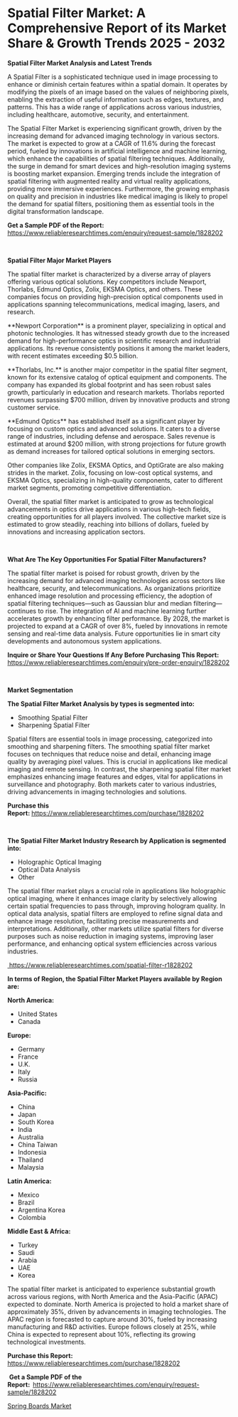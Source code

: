 <p><h1>Spatial Filter Market: A Comprehensive Report of its Market Share & Growth Trends 2025 - 2032</h1></p><p><strong>Spatial Filter Market Analysis and Latest Trends</strong></p>
<p><p>A Spatial Filter is a sophisticated technique used in image processing to enhance or diminish certain features within a spatial domain. It operates by modifying the pixels of an image based on the values of neighboring pixels, enabling the extraction of useful information such as edges, textures, and patterns. This has a wide range of applications across various industries, including healthcare, automotive, security, and entertainment.</p><p>The Spatial Filter Market is experiencing significant growth, driven by the increasing demand for advanced imaging technology in various sectors. The market is expected to grow at a CAGR of 11.6% during the forecast period, fueled by innovations in artificial intelligence and machine learning, which enhance the capabilities of spatial filtering techniques. Additionally, the surge in demand for smart devices and high-resolution imaging systems is boosting market expansion. Emerging trends include the integration of spatial filtering with augmented reality and virtual reality applications, providing more immersive experiences. Furthermore, the growing emphasis on quality and precision in industries like medical imaging is likely to propel the demand for spatial filters, positioning them as essential tools in the digital transformation landscape.</p></p>
<p><strong>Get a Sample PDF of the Report:&nbsp;</strong> <a href="https://www.reliableresearchtimes.com/enquiry/request-sample/1828202?utm_campaign=2139&utm_medium=2&utm_source=Github&utm_content=ia&utm_term=19022025&utm_id=spatial-filter">https://www.reliableresearchtimes.com/enquiry/request-sample/1828202</a></p>
<p>&nbsp;</p>
<p><strong>Spatial Filter Major Market Players</strong></p>
<p><p>The spatial filter market is characterized by a diverse array of players offering various optical solutions. Key competitors include Newport, Thorlabs, Edmund Optics, Zolix, EKSMA Optics, and others. These companies focus on providing high-precision optical components used in applications spanning telecommunications, medical imaging, lasers, and research.</p><p>**Newport Corporation** is a prominent player, specializing in optical and photonic technologies. It has witnessed steady growth due to the increased demand for high-performance optics in scientific research and industrial applications. Its revenue consistently positions it among the market leaders, with recent estimates exceeding $0.5 billion.</p><p>**Thorlabs, Inc.** is another major competitor in the spatial filter segment, known for its extensive catalog of optical equipment and components. The company has expanded its global footprint and has seen robust sales growth, particularly in education and research markets. Thorlabs reported revenues surpassing $700 million, driven by innovative products and strong customer service.</p><p>**Edmund Optics** has established itself as a significant player by focusing on custom optics and advanced solutions. It caters to a diverse range of industries, including defense and aerospace. Sales revenue is estimated at around $200 million, with strong projections for future growth as demand increases for tailored optical solutions in emerging sectors.</p><p>Other companies like Zolix, EKSMA Optics, and OptiGrate are also making strides in the market. Zolix, focusing on low-cost optical systems, and EKSMA Optics, specializing in high-quality components, cater to different market segments, promoting competitive differentiation.</p><p>Overall, the spatial filter market is anticipated to grow as technological advancements in optics drive applications in various high-tech fields, creating opportunities for all players involved. The collective market size is estimated to grow steadily, reaching into billions of dollars, fueled by innovations and increasing application sectors.</p></p>
<p>&nbsp;</p>
<p><strong>What Are The Key Opportunities For Spatial Filter Manufacturers?</strong></p>
<p><p>The spatial filter market is poised for robust growth, driven by the increasing demand for advanced imaging technologies across sectors like healthcare, security, and telecommunications. As organizations prioritize enhanced image resolution and processing efficiency, the adoption of spatial filtering techniques—such as Gaussian blur and median filtering—continues to rise. The integration of AI and machine learning further accelerates growth by enhancing filter performance. By 2028, the market is projected to expand at a CAGR of over 8%, fueled by innovations in remote sensing and real-time data analysis. Future opportunities lie in smart city developments and autonomous system applications.</p></p>
<p><strong>Inquire or Share Your Questions If Any Before Purchasing This Report:</strong> <a href="https://www.reliableresearchtimes.com/enquiry/pre-order-enquiry/1828202?utm_campaign=2139&utm_medium=2&utm_source=Github&utm_content=ia&utm_term=19022025&utm_id=spatial-filter">https://www.reliableresearchtimes.com/enquiry/pre-order-enquiry/1828202</a></p>
<p>&nbsp;</p>
<p><strong>Market Segmentation</strong></p>
<p><strong>The Spatial Filter Market Analysis by types is segmented into:</strong></p>
<p><ul><li>Smoothing Spatial Filter</li><li>Sharpening Spatial Filter</li></ul></p>
<p><p>Spatial filters are essential tools in image processing, categorized into smoothing and sharpening filters. The smoothing spatial filter market focuses on techniques that reduce noise and detail, enhancing image quality by averaging pixel values. This is crucial in applications like medical imaging and remote sensing. In contrast, the sharpening spatial filter market emphasizes enhancing image features and edges, vital for applications in surveillance and photography. Both markets cater to various industries, driving advancements in imaging technologies and solutions.</p></p>
<p><strong>Purchase this Report:&nbsp;</strong><a href="https://www.reliableresearchtimes.com/purchase/1828202?utm_campaign=2139&utm_medium=2&utm_source=Github&utm_content=ia&utm_term=19022025&utm_id=spatial-filter">https://www.reliableresearchtimes.com/purchase/1828202</a></p>
<p>&nbsp;</p>
<p><strong>The Spatial Filter Market Industry Research by Application is segmented into:</strong></p>
<p><ul><li>Holographic Optical Imaging</li><li>Optical Data Analysis</li><li>Other</li></ul></p>
<p><p>The spatial filter market plays a crucial role in applications like holographic optical imaging, where it enhances image clarity by selectively allowing certain spatial frequencies to pass through, improving hologram quality. In optical data analysis, spatial filters are employed to refine signal data and enhance image resolution, facilitating precise measurements and interpretations. Additionally, other markets utilize spatial filters for diverse purposes such as noise reduction in imaging systems, improving laser performance, and enhancing optical system efficiencies across various industries.</p></p>
<p><a href="https://www.reliableresearchtimes.com/spatial-filter-r1828202?utm_campaign=2139&utm_medium=2&utm_source=Github&utm_content=ia&utm_term=19022025&utm_id=spatial-filter">&nbsp;https://www.reliableresearchtimes.com/spatial-filter-r1828202</a></p>
<p><strong>In terms of Region, the Spatial Filter Market Players available by Region are:</strong></p>
<p>
    <p> <strong> North America: </strong>
        <ul>
            <li>United States</li>
            <li>Canada</li>
        </ul>
        </p> 
    <p> <strong> Europe: </strong>
        <ul>
            <li>Germany</li>
            <li>France</li>
            <li>U.K.</li>
            <li>Italy</li>
            <li>Russia</li>
        </ul>
        </p> 
    <p> <strong> Asia-Pacific: </strong>
        <ul>
            <li>China</li>
            <li>Japan</li>
            <li>South Korea</li>
            <li>India</li>
            <li>Australia</li>
            <li>China Taiwan</li>
            <li>Indonesia</li>
            <li>Thailand</li>
            <li>Malaysia</li>
        </ul>
        </p> 
    <p> <strong> Latin America: </strong>
        <ul>
            <li>Mexico</li>
            <li>Brazil</li>
            <li>Argentina Korea</li>
            <li>Colombia</li>
        </ul>
        </p> 
    <p> <strong> Middle East & Africa: </strong>
        <ul>
            <li>Turkey</li>
            <li>Saudi</li>
            <li>Arabia</li>
            <li>UAE</li>
            <li>Korea</li>
        </ul>
    </p>
    </p>
<p><p>The spatial filter market is anticipated to experience substantial growth across various regions, with North America and the Asia-Pacific (APAC) expected to dominate. North America is projected to hold a market share of approximately 35%, driven by advancements in imaging technologies. The APAC region is forecasted to capture around 30%, fueled by increasing manufacturing and R&D activities. Europe follows closely at 25%, while China is expected to represent about 10%, reflecting its growing technological investments.</p></p>
<p><strong>Purchase this Report: </strong><a href="https://www.reliableresearchtimes.com/purchase/1828202?utm_campaign=2139&utm_medium=2&utm_source=Github&utm_content=ia&utm_term=19022025&utm_id=spatial-filter">https://www.reliableresearchtimes.com/purchase/1828202</a></p>
<p>&nbsp;<strong>Get a Sample PDF of the Report:&nbsp;&nbsp;</strong><a href="https://www.reliableresearchtimes.com/enquiry/request-sample/1828202?utm_campaign=2139&utm_medium=2&utm_source=Github&utm_content=ia&utm_term=19022025&utm_id=spatial-filter">https://www.reliableresearchtimes.com/enquiry/request-sample/1828202</a></p>
<p><strong></strong></p>
<p><p><a href="https://github.com/petbigbeepjn/Market-Research-Report-List-1/blob/main/spring-boards-market.md?utm_campaign=2139&utm_medium=2&utm_source=Github&utm_content=ia&utm_term=19022025&utm_id=spatial-filter">Spring Boards Market</a></p></p>